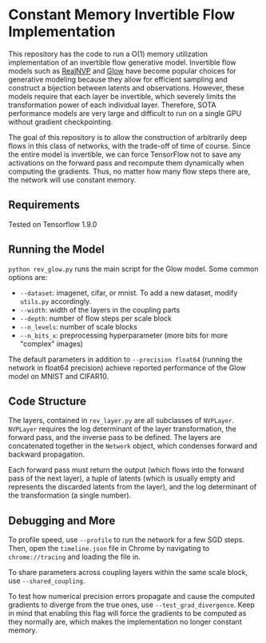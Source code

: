# Constant Memory Invertible Flow Implementation
This repository has the code to run a O(1) memory utilization implementation of an invertible flow generative model. Invertible flow models such as [RealNVP](https://arxiv.org/abs/1605.08803) and [Glow](https://arxiv.org/abs/1807.03039) have become popular choices for generative modeling because they allow for efficient sampling and construct a bijection between latents and observations. However, these models require that each layer be invertible, which severely limits the transformation power of each individual layer. Therefore, SOTA performance models are very large and difficult to run on a single GPU without gradient checkpointing.

The goal of this repository is to allow the construction of arbitrarily deep flows in this class of networks, with the trade-off of time of course. Since the entire model is invertible, we can force TensorFlow not to save any activations on the forward pass and recompute them dynamically when computing the gradients. Thus, no matter how many flow steps there are, the network will use constant memory.

## Requirements
Tested on Tensorflow 1.9.0

## Running the Model
`python rev_glow.py` runs the main script for the Glow model. Some common options are:
- `--dataset`: imagenet, cifar, or mnist. To add a new dataset, modify `utils.py` accordingly.
- `--width`: width of the layers in the coupling parts
- `--depth`: number of flow steps per scale block
- `--n_levels`: number of scale blocks
- `--n_bits_x`: preprocessing hyperparameter (more bits for more "complex" images)

The default parameters in addition to `--precision float64` (running the network in float64 precision) achieve reported performance of the Glow model on MNIST and CIFAR10.

## Code Structure
The layers, contained in `rev_layer.py` are all subclasses of `NVPLayer`. `NVPLayer` requires the log determinant of the layer transformation, the forward pass, and the inverse pass to be defined. The layers are concatenated together in the `Network` object, which condenses forward and backward propagation. 

Each forward pass must return the output (which flows into the forward pass of the next layer), a tuple of latents (which is usually empty and represents the discarded latents from the layer), and the log determinant of the transformation (a single number).

## Debugging and More
To profile speed, use `--profile` to run the network for a few SGD steps. Then, open the `timeline.json` file in Chrome by navigating to `chrome://tracing` and loading the file in. 

To share parameters across coupling layers within the same scale block, use `--shared_coupling`.

To test how numerical precision errors propagate and cause the computed gradients to diverge from the true ones, use `--test_grad_divergence`. Keep in mind that enabling this flag will force the gradients to be computed as they normally are, which makes the implementation no longer constant memory.
